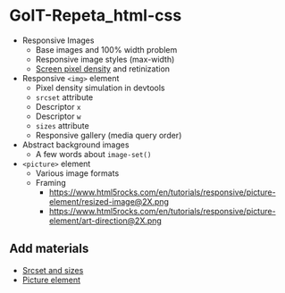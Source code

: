 # GoIT-Repeta_html-css

- Responsive Images
  - Base images and 100% width problem
  - Responsive image styles (max-width)
  - [Screen pixel density](https://www.mydevice.to/) and retinization
- Responsive `<img>` element
  - Pixel density simulation in devtools
  - `srcset` attribute
  - Descriptor `x`
  - Descriptor `w`
  - `sizes` attribute
  - Responsive gallery (media query order)
- Abstract background images
  - A few words about `image-set()`
- `<picture>` element
  - Various image formats
  - Framing
    - https://www.html5rocks.com/en/tutorials/responsive/picture-element/resized-image@2X.png
    - https://www.html5rocks.com/en/tutorials/responsive/picture-element/art-direction@2X.png

## Add materials

- [Srcset and sizes](https://ericportis.com/posts/2014/srcset-sizes/)
- [Picture element](https://web.dev/learn/design/picture-element/)

